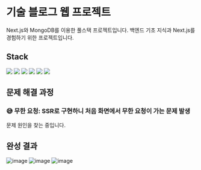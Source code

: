 # 기술 블로그 웹 프로젝트
Next.js와 MongoDB를 이용한 풀스택 프로젝트입니다. 백엔드 기초 지식과 Next.js를 경험하기 위한 프로젝트입니다.

## Stack
<img src="https://img.shields.io/badge/Typescript-3178C6?style=flat-square&logo=Typescript&logoColor=white"/> <img src="https://img.shields.io/badge/React.js-61DAFB?style=flat-square&logo=React&logoColor=white"/> <img src="https://img.shields.io/badge/Next.js-000000?style=flat-square&logo=Next.js&logoColor=white"/> <img src="https://img.shields.io/badge/CSS Modules-000000?style=flat-square&logo=CSS Modules&logoColor=white"/> <img src="https://img.shields.io/badge/MongoDB-47A248?style=flat-square&logo=MongoDB&logoColor=white"/> <img src="https://img.shields.io/badge/Vercel-000000?style=flat-square&logo=Vercel&logoColor=white"/>

## 문제 해결 과정
### 😅 무한 요청: SSR로 구현하니 처음 화면에서 무한 요청이 가는 문제 발생
문제 원인을 찾는 중입니다.

## 완성 결과
![image](https://github.com/TaeWooKim-SCH/Blog-Project/assets/79956107/57817d2c-170a-4ca7-9321-59e0cd2f12e7)
![image](https://github.com/TaeWooKim-SCH/Blog-Project/assets/79956107/0d8c001d-aff4-4ff2-a21c-8102a1abf78f)
![image](https://github.com/TaeWooKim-SCH/Blog-Project/assets/79956107/8c265ffe-20ae-4973-9742-590ac4b421b2)

